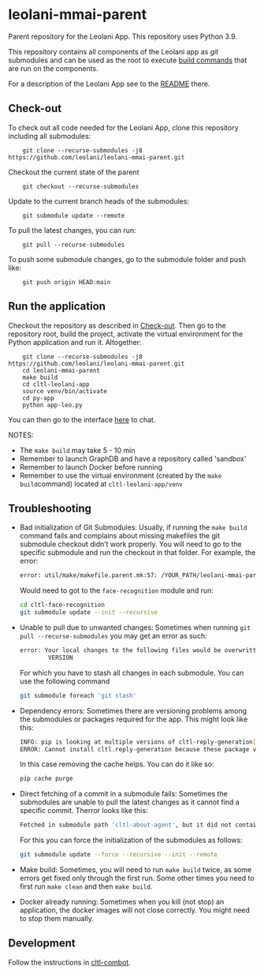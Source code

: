 # leolani-mmai-parent

Parent repository for the Leolani App. This repository uses Python 3.9.

This repository contains all components of the Leolani app as _git_ submodules and can be used as the root to
execute [build commands](https://github.com/leolani/cltl-build/tree/main/make) that are run on the components.

For a description of the Leolani App see to the [README](https://github.com/leolani/cltl-leolani-app) there.

## Check-out

To check out all code needed for the Leolani App, clone this repository including all submodules:

        git clone --recurse-submodules -j8 https://github.com/leolani/leolani-mmai-parent.git

Checkout the current state of the parent

        git checkout --recurse-submodules

Update to the current branch heads of the submodules:

        git submodule update --remote

To pull the latest changes, you can run:

        git pull --recurse-submodules

To push some submodule changes, go to the submodule folder and push like:

        git push origin HEAD:main

## Run the application

Checkout the repository as described in [Check-out](#check-out). Then go to the repository root, build the project,
activate the virtual environment for the Python application and run it. Altogether:

        git clone --recurse-submodules -j8 https://github.com/leolani/leolani-mmai-parent.git
        cd leolani-mmai-parent
        make build
        cd cltl-leolani-app
        source venv/bin/activate
        cd py-app
        python app-leo.py

You can then go to the interface [here](http://0.0.0.0:8000/chatui/static/chat.html) to chat.

NOTES:

- The `make build` may take 5 - 10 min
- Remember to launch GraphDB and have a repository called 'sandbox'
- Remember to launch Docker before running
- Remember to use the virtual environment (created by the `make build`command) located at `cltl-leolani-app/venv`

## Troubleshooting

- Bad initialization of Git Submodules: Usually, if running the `make build` command fails and complains about missing
  makefiles the git submodule checkout didn’t work properly. You will need to go to the specific submodule and run the
  checkout in that folder. For example, the error:

  ``` bash
  error: util/make/makefile.parent.mk:57: /YOUR_PATH/leolani-mmai-parent/cltl-face-recognition/makefile.d: No such file or directory
  ```

  Would need to got to the `face-recognition` module and run:

  ``` bash 
  cd cltl-face-recognition
  git submodule update --init --recursive
  ```

- Unable to pull due to unwanted changes: Sometimes when running `git pull --recurse-submodules` you may get an error as
  such:

  ```bash
  error: Your local changes to the following files would be overwritten by checkout:
          VERSION
  
  ```

  For which you have to stash all changes in each submodule. You can use the following command

  ```bash
  git submodule foreach 'git stash'
  ```

- Dependency errors: Sometimes there are versioning problems among the submodules or packages required for the app. This
  might look like this:

  ```bash
  INFO: pip is looking at multiple versions of cltl-reply-generation[service] to determine which version is compatible with other requirements. This could take a while.
  ERROR: Cannot install cltl.reply-generation because these package versions have conflicting dependencies.
  ```

  In this case removing the cache helps. You can do it like so:

  ```bash 
  pip cache purge
  ```

- Direct fetching of a commit in a submodule fails: Sometimes the submodules are unable to pull the latest changes as it
  cannot find a specific commit. Therror looks like this:

  ```bash
  Fetched in submodule path 'cltl-about-agent', but it did not contain 017668c1d9dbb36c858fa803fd6285e1236c7d38. Direct fetching of that commit failed.
  ```

  For this you can force the initialization of the submodules as follows:

  ```bash
  git submodule update --force --recursive --init --remote
  ```

- Make build: Sometimes, you will need to run `make build` twice, as some errors get fixed only through the first run.
  Some other times you need to first run `make clean` and then `make build`.

- Docker already running: Sometimes when you kill (not stop) an application, the docker images will not close correctly.
  You might need to stop them manually.

## Development

Follow the instructions in [cltl-combot](https://github.com/leolani/cltl-combot).
